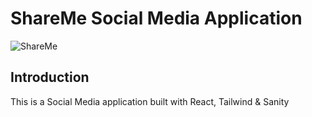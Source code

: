 # ShareMe Social Media Application
![ShareMe](https://i.ibb.co/8cLfj3X/image.png)

## Introduction
This is a Social Media application built with React, Tailwind & Sanity
